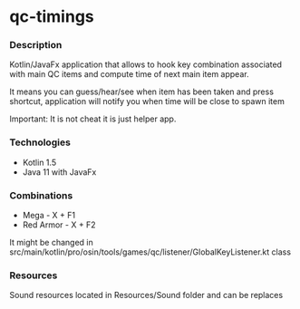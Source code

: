# qc-timings

### Description
Kotlin/JavaFx application that allows to hook key combination associated with main QC items and compute time of next main item appear. 

It means you can guess/hear/see when item has been taken and press shortcut, application will notify you when time will be close to spawn item

Important: It is not cheat it is just helper app. 

### Technologies
- Kotlin 1.5
- Java 11 with JavaFx

### Combinations
- Mega - X + F1
- Red Armor - X + F2

It might be changed in src/main/kotlin/pro/osin/tools/games/qc/listener/GlobalKeyListener.kt class

### Resources
Sound resources located in Resources/Sound folder and can be replaces
